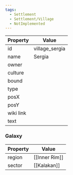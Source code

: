 ```yaml
---
tags:
  - Settlement
  - Settlement/Village
  - NotImplemented
---
```


| Property  | Value          |
| --------- | -------------- |
| id        | village_sergia |
| name      | Sergia         |
| owner     |                |
| culture   |                |
| bound     |                |
| type      |                |
| posX      |                |
| posY      |                |
| wiki link |                |
| text      |                |

### Galaxy
| Property | Value         |
| -------- | ------------- |
| region   | [[Inner Rim]] |
| sector   | [[Kalakan]]   |

